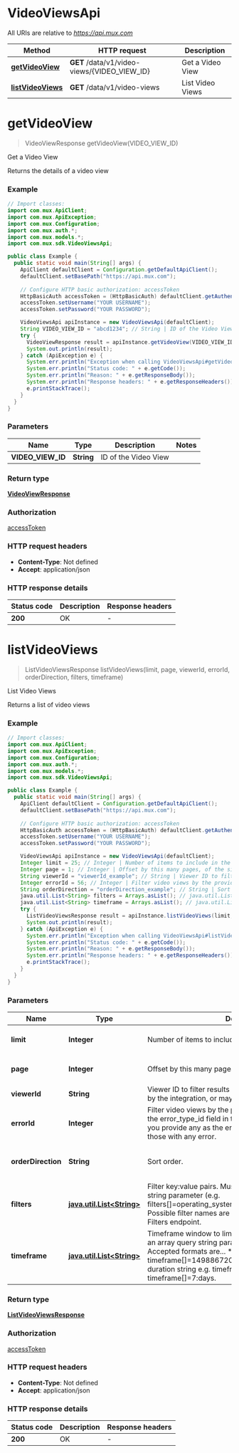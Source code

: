 # VideoViewsApi

All URIs are relative to *https://api.mux.com*

Method | HTTP request | Description
------------- | ------------- | -------------
[**getVideoView**](VideoViewsApi.md#getVideoView) | **GET** /data/v1/video-views/{VIDEO_VIEW_ID} | Get a Video View
[**listVideoViews**](VideoViewsApi.md#listVideoViews) | **GET** /data/v1/video-views | List Video Views


<a name="getVideoView"></a>
# **getVideoView**
> VideoViewResponse getVideoView(VIDEO_VIEW_ID)

Get a Video View

Returns the details of a video view 

### Example
```java
// Import classes:
import com.mux.ApiClient;
import com.mux.ApiException;
import com.mux.Configuration;
import com.mux.auth.*;
import com.mux.models.*;
import com.mux.sdk.VideoViewsApi;

public class Example {
  public static void main(String[] args) {
    ApiClient defaultClient = Configuration.getDefaultApiClient();
    defaultClient.setBasePath("https://api.mux.com");
    
    // Configure HTTP basic authorization: accessToken
    HttpBasicAuth accessToken = (HttpBasicAuth) defaultClient.getAuthentication("accessToken");
    accessToken.setUsername("YOUR USERNAME");
    accessToken.setPassword("YOUR PASSWORD");

    VideoViewsApi apiInstance = new VideoViewsApi(defaultClient);
    String VIDEO_VIEW_ID = "abcd1234"; // String | ID of the Video View
    try {
      VideoViewResponse result = apiInstance.getVideoView(VIDEO_VIEW_ID);
      System.out.println(result);
    } catch (ApiException e) {
      System.err.println("Exception when calling VideoViewsApi#getVideoView");
      System.err.println("Status code: " + e.getCode());
      System.err.println("Reason: " + e.getResponseBody());
      System.err.println("Response headers: " + e.getResponseHeaders());
      e.printStackTrace();
    }
  }
}
```

### Parameters

Name | Type | Description  | Notes
------------- | ------------- | ------------- | -------------
 **VIDEO_VIEW_ID** | **String**| ID of the Video View |

### Return type

[**VideoViewResponse**](VideoViewResponse.md)

### Authorization

[accessToken](../README.md#accessToken)

### HTTP request headers

 - **Content-Type**: Not defined
 - **Accept**: application/json

### HTTP response details
| Status code | Description | Response headers |
|-------------|-------------|------------------|
**200** | OK |  -  |

<a name="listVideoViews"></a>
# **listVideoViews**
> ListVideoViewsResponse listVideoViews(limit, page, viewerId, errorId, orderDirection, filters, timeframe)

List Video Views

Returns a list of video views 

### Example
```java
// Import classes:
import com.mux.ApiClient;
import com.mux.ApiException;
import com.mux.Configuration;
import com.mux.auth.*;
import com.mux.models.*;
import com.mux.sdk.VideoViewsApi;

public class Example {
  public static void main(String[] args) {
    ApiClient defaultClient = Configuration.getDefaultApiClient();
    defaultClient.setBasePath("https://api.mux.com");
    
    // Configure HTTP basic authorization: accessToken
    HttpBasicAuth accessToken = (HttpBasicAuth) defaultClient.getAuthentication("accessToken");
    accessToken.setUsername("YOUR USERNAME");
    accessToken.setPassword("YOUR PASSWORD");

    VideoViewsApi apiInstance = new VideoViewsApi(defaultClient);
    Integer limit = 25; // Integer | Number of items to include in the response
    Integer page = 1; // Integer | Offset by this many pages, of the size of `limit`
    String viewerId = "viewerId_example"; // String | Viewer ID to filter results by. This value may be provided by the integration, or may be created by Mux.
    Integer errorId = 56; // Integer | Filter video views by the provided error ID (as returned in the error_type_id field in the list video views endpoint). If you provide any as the error ID, this will filter the results to those with any error.
    String orderDirection = "orderDirection_example"; // String | Sort order.
    java.util.List<String> filters = Arrays.asList(); // java.util.List<String> | Filter key:value pairs. Must be provided as an array query string parameter (e.g. filters[]=operating_system:windows&filters[]=country:US).  Possible filter names are the same as returned by the List Filters endpoint. 
    java.util.List<String> timeframe = Arrays.asList(); // java.util.List<String> | Timeframe window to limit results by. Must be provided as an array query string parameter (e.g. timeframe[]=). Accepted formats are...   * array of epoch timestamps e.g. timeframe[]=1498867200&timeframe[]=1498953600    * duration string e.g. timeframe[]=24:hours or timeframe[]=7:days. 
    try {
      ListVideoViewsResponse result = apiInstance.listVideoViews(limit, page, viewerId, errorId, orderDirection, filters, timeframe);
      System.out.println(result);
    } catch (ApiException e) {
      System.err.println("Exception when calling VideoViewsApi#listVideoViews");
      System.err.println("Status code: " + e.getCode());
      System.err.println("Reason: " + e.getResponseBody());
      System.err.println("Response headers: " + e.getResponseHeaders());
      e.printStackTrace();
    }
  }
}
```

### Parameters

Name | Type | Description  | Notes
------------- | ------------- | ------------- | -------------
 **limit** | **Integer**| Number of items to include in the response | [optional] [default to 25]
 **page** | **Integer**| Offset by this many pages, of the size of &#x60;limit&#x60; | [optional] [default to 1]
 **viewerId** | **String**| Viewer ID to filter results by. This value may be provided by the integration, or may be created by Mux. | [optional]
 **errorId** | **Integer**| Filter video views by the provided error ID (as returned in the error_type_id field in the list video views endpoint). If you provide any as the error ID, this will filter the results to those with any error. | [optional]
 **orderDirection** | **String**| Sort order. | [optional] [enum: asc, desc]
 **filters** | [**java.util.List&lt;String&gt;**](String.md)| Filter key:value pairs. Must be provided as an array query string parameter (e.g. filters[]&#x3D;operating_system:windows&amp;filters[]&#x3D;country:US).  Possible filter names are the same as returned by the List Filters endpoint.  | [optional]
 **timeframe** | [**java.util.List&lt;String&gt;**](String.md)| Timeframe window to limit results by. Must be provided as an array query string parameter (e.g. timeframe[]&#x3D;). Accepted formats are...   * array of epoch timestamps e.g. timeframe[]&#x3D;1498867200&amp;timeframe[]&#x3D;1498953600    * duration string e.g. timeframe[]&#x3D;24:hours or timeframe[]&#x3D;7:days.  | [optional]

### Return type

[**ListVideoViewsResponse**](ListVideoViewsResponse.md)

### Authorization

[accessToken](../README.md#accessToken)

### HTTP request headers

 - **Content-Type**: Not defined
 - **Accept**: application/json

### HTTP response details
| Status code | Description | Response headers |
|-------------|-------------|------------------|
**200** | OK |  -  |

